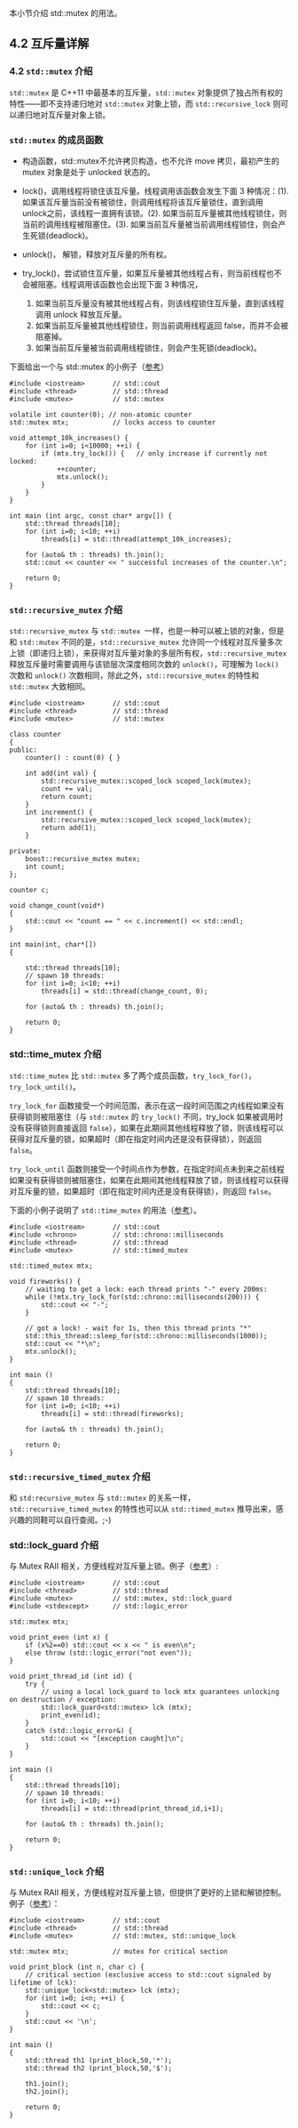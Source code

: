 ﻿本小节介绍 std::mutex 的用法。

## 4.2 互斥量详解 ##

### 4.2 `std::mutex` 介绍 ###

`std::mutex` 是 C++11 中最基本的互斥量，`std::mutex` 对象提供了独占所有权的特性——即不支持递归地对 `std::mutex` 对象上锁，而 `std::recursive_lock` 则可以递归地对互斥量对象上锁。

### `std::mutex` 的成员函数 ###

- 构造函数，std::mutex不允许拷贝构造，也不允许 move 拷贝，最初产生的 mutex 对象是处于 unlocked 状态的。
- lock()，调用线程将锁住该互斥量。线程调用该函数会发生下面 3 种情况：(1). 如果该互斥量当前没有被锁住，则调用线程将该互斥量锁住，直到调用 unlock之前，该线程一直拥有该锁。(2). 如果当前互斥量被其他线程锁住，则当前的调用线程被阻塞住。(3). 如果当前互斥量被当前调用线程锁住，则会产生死锁(deadlock)。
- unlock()， 解锁，释放对互斥量的所有权。
- try_lock()，尝试锁住互斥量，如果互斥量被其他线程占有，则当前线程也不会被阻塞。线程调用该函数也会出现下面 3 种情况，

    1. 如果当前互斥量没有被其他线程占有，则该线程锁住互斥量，直到该线程调用 unlock 释放互斥量。
    2. 如果当前互斥量被其他线程锁住，则当前调用线程返回 false，而并不会被阻塞掉。
    3. 如果当前互斥量被当前调用线程锁住，则会产生死锁(deadlock)。

下面给出一个与 std::mutex 的小例子（[参考](http://www.cplusplus.com/reference/mutex/mutex/try_lock/)）

    #include <iostream>       // std::cout
    #include <thread>         // std::thread
    #include <mutex>          // std::mutex

    volatile int counter(0); // non-atomic counter
    std::mutex mtx;           // locks access to counter

    void attempt_10k_increases() {
        for (int i=0; i<10000; ++i) {
            if (mtx.try_lock()) {   // only increase if currently not locked:
                ++counter;
                mtx.unlock();
            }
        }
    }

    int main (int argc, const char* argv[]) {
        std::thread threads[10];
        for (int i=0; i<10; ++i)
            threads[i] = std::thread(attempt_10k_increases);

        for (auto& th : threads) th.join();
        std::cout << counter << " successful increases of the counter.\n";

        return 0;
    }

### `std::recursive_mutex` 介绍 ###

`std::recursive_mutex` 与 `std::mutex `一样，也是一种可以被上锁的对象，但是和 `std::mutex` 不同的是，`std::recursive_mutex` 允许同一个线程对互斥量多次上锁（即递归上锁），来获得对互斥量对象的多层所有权，`std::recursive_mutex` 释放互斥量时需要调用与该锁层次深度相同次数的 `unlock()`，可理解为 `lock()` 次数和 `unlock()` 次数相同，除此之外，`std::recursive_mutex` 的特性和 `std::mutex` 大致相同。

    #include <iostream>       // std::cout
    #include <thread>         // std::thread
    #include <mutex>          // std::mutex

    class counter
    {
    public:
        counter() : count(0) { }
    
        int add(int val) {
            std::recursive_mutex::scoped_lock scoped_lock(mutex);
            count += val;
            return count;
        }   
        int increment() {
            std::recursive_mutex::scoped_lock scoped_lock(mutex);
            return add(1);
        }
    
    private:
        boost::recursive_mutex mutex;
        int count;
    };
    
    counter c;
    
    void change_count(void*)
    {
        std::cout << "count == " << c.increment() << std::endl;
    }
    
    int main(int, char*[])
    {
    
        std::thread threads[10];
        // spawn 10 threads:
        for (int i=0; i<10; ++i)
            threads[i] = std::thread(change_count, 0);
    
        for (auto& th : threads) th.join();
       
        return 0;
    }

### std::time_mutex 介绍 ###

`std::time_mutex` 比 `std::mutex` 多了两个成员函数，`try_lock_for()`，`try_lock_until()`。

`try_lock_for` 函数接受一个时间范围，表示在这一段时间范围之内线程如果没有获得锁则被阻塞住（与 `std::mutex` 的 `try_lock()` 不同，try_lock 如果被调用时没有获得锁则直接返回 `false`），如果在此期间其他线程释放了锁，则该线程可以获得对互斥量的锁，如果超时（即在指定时间内还是没有获得锁），则返回 `false`。

`try_lock_until` 函数则接受一个时间点作为参数，在指定时间点未到来之前线程如果没有获得锁则被阻塞住，如果在此期间其他线程释放了锁，则该线程可以获得对互斥量的锁，如果超时（即在指定时间内还是没有获得锁），则返回 `false`。

下面的小例子说明了 `std::time_mutex` 的用法（[参考](http://www.cplusplus.com/reference/mutex/timed_mutex/try_lock_for/)）。

    #include <iostream>       // std::cout
    #include <chrono>         // std::chrono::milliseconds
    #include <thread>         // std::thread
    #include <mutex>          // std::timed_mutex

    std::timed_mutex mtx;

    void fireworks() {
        // waiting to get a lock: each thread prints "-" every 200ms:
        while (!mtx.try_lock_for(std::chrono::milliseconds(200))) {
            std::cout << "-";
        }

        // got a lock! - wait for 1s, then this thread prints "*"
        std::this_thread::sleep_for(std::chrono::milliseconds(1000));
        std::cout << "*\n";
        mtx.unlock();
    }

    int main ()
    {
        std::thread threads[10];
        // spawn 10 threads:
        for (int i=0; i<10; ++i)
            threads[i] = std::thread(fireworks);

        for (auto& th : threads) th.join();

        return 0;
    }

### `std::recursive_timed_mutex` 介绍 ###

和 `std:recursive_mutex` 与 `std::mutex` 的关系一样，`std::recursive_timed_mutex` 的特性也可以从 `std::timed_mutex` 推导出来，感兴趣的同鞋可以自行查阅。;-)

### std::lock_guard 介绍 ###

与 Mutex RAII 相关，方便线程对互斥量上锁。例子（[参考](http://www.cplusplus.com/reference/mutex/lock_guard/)）:

    #include <iostream>       // std::cout
    #include <thread>         // std::thread
    #include <mutex>          // std::mutex, std::lock_guard
    #include <stdexcept>      // std::logic_error

    std::mutex mtx;

    void print_even (int x) {
        if (x%2==0) std::cout << x << " is even\n";
        else throw (std::logic_error("not even"));
    }

    void print_thread_id (int id) {
        try {
            // using a local lock_guard to lock mtx guarantees unlocking on destruction / exception:
            std::lock_guard<std::mutex> lck (mtx);
            print_even(id);
        }
        catch (std::logic_error&) {
            std::cout << "[exception caught]\n";
        }
    }

    int main ()
    {
        std::thread threads[10];
        // spawn 10 threads:
        for (int i=0; i<10; ++i)
            threads[i] = std::thread(print_thread_id,i+1);

        for (auto& th : threads) th.join();

        return 0;
    }

### `std::unique_lock` 介绍 ###

与 Mutex RAII 相关，方便线程对互斥量上锁，但提供了更好的上锁和解锁控制。例子（[参考](http://www.cplusplus.com/reference/mutex/unique_lock/)）：

    #include <iostream>       // std::cout
    #include <thread>         // std::thread
    #include <mutex>          // std::mutex, std::unique_lock

    std::mutex mtx;           // mutex for critical section

    void print_block (int n, char c) {
        // critical section (exclusive access to std::cout signaled by lifetime of lck):
        std::unique_lock<std::mutex> lck (mtx);
        for (int i=0; i<n; ++i) {
            std::cout << c;
        }
        std::cout << '\n';
    }

    int main ()
    {
        std::thread th1 (print_block,50,'*');
        std::thread th2 (print_block,50,'$');

        th1.join();
        th2.join();

        return 0;
    }